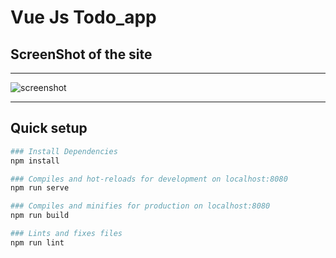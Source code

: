 # Vue Js Todo_app

## ScreenShot of the site <br>
<hr>
<img src="https://github.com/Eyoatam/Vue-Todo-List/blob/master/src/assets/site.png" alt="screenshot">
<hr>

## Quick setup

```bash
### Install Dependencies
npm install

### Compiles and hot-reloads for development on localhost:8080
npm run serve

### Compiles and minifies for production on localhost:8080
npm run build

### Lints and fixes files
npm run lint
```
